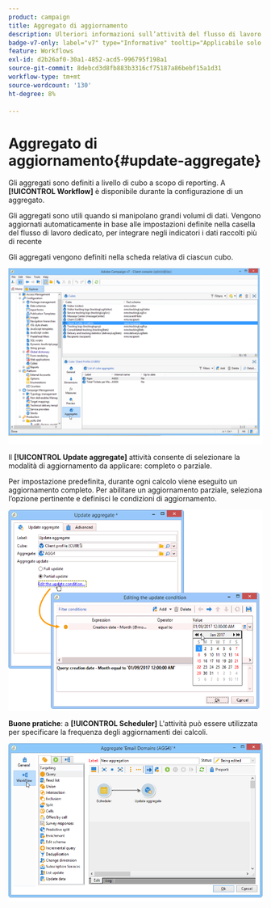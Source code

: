 ```yaml
---
product: campaign
title: Aggregato di aggiornamento
description: Ulteriori informazioni sull’attività del flusso di lavoro aggregato Aggiornamento
badge-v7-only: label="v7" type="Informative" tooltip="Applicabile solo a Campaign Classic v7"
feature: Workflows
exl-id: d2b26af0-30a1-4852-acd5-996795f198a1
source-git-commit: 8debcd3d8fb883b3316cf75187a86bebf15a1d31
workflow-type: tm+mt
source-wordcount: '130'
ht-degree: 8%

---
```


# Aggregato di aggiornamento{#update-aggregate}



Gli aggregati sono definiti a livello di cubo a scopo di reporting. A **[!UICONTROL Workflow]** è disponibile durante la configurazione di un aggregato.

Gli aggregati sono utili quando si manipolano grandi volumi di dati. Vengono aggiornati automaticamente in base alle impostazioni definite nella casella del flusso di lavoro dedicato, per integrare negli indicatori i dati raccolti più di recente

Gli aggregati vengono definiti nella scheda relativa di ciascun cubo.

![](assets/s_advuser_cube_agregate_01.png)


Il **[!UICONTROL Update aggregate]** attività consente di selezionare la modalità di aggiornamento da applicare: completo o parziale.

Per impostazione predefinita, durante ogni calcolo viene eseguito un aggiornamento completo. Per abilitare un aggiornamento parziale, seleziona l’opzione pertinente e definisci le condizioni di aggiornamento.

![](assets/s_advuser_cube_agregate_05.png)

**Buone pratiche**: a **[!UICONTROL Scheduler]** L&#39;attività può essere utilizzata per specificare la frequenza degli aggiornamenti dei calcoli.

![](assets/s_advuser_cube_agregate_04.png)
